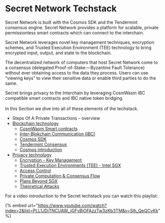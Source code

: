 # Secret Network Techstack

Secret Network is built with the Cosmos SDK and the Tendermint consensus engine. Secret Network provides a platform for scalable, private permissionless smart contracts which can connect to the interchain.

Secret Network leverages novel key management techniques, encryption schemes, and Trusted Execution Environment (TEE) technology to bring encrypted input, output, and state to the blockchain.

The decentralized network of computers that host Secret Network come to a consensus (delegated Proof-of-Stake — Byzantine Fault Tolerance) without ever obtaining access to the data they process. Users can use “viewing keys” to view their sensitive data or enable third parties to do the same.

Secret brings privacy to the Interchain by leveraging CosmWasm IBC compatible smart contracts and IBC native token bridging.\
\
In this Section we dive into all of these elements of the techstack.

* Steps Of A Private Transactions - overview
* [Blockchain technology](blockchain-technology/)
  * [CosmWasm Smart contracts](blockchain-technology/cosmwasm.md)
  * [Inter-Blokchain Communication (IBC)](blockchain-technology/ibc.md)
  * [Cosmos SDK](blockchain-technology/cosmos-sdk.md)
  * [Tendermint Consensus](blockchain-technology/tendermint.md)
  * [Cosmos introduction](blockchain-technology/cosmos-basics.md)
* [Privacy technology](privacy-technology/)
  * [Encryption - Key Management](privacy-technology/encryption-key-management/)
  * [Trusted Execution Environments (TEE) - Intel SGX](privacy-technology/intel-sgx/)
  * [Access Control](privacy-technology/access-control/)
  * [Private Computation & Consensus Flow](privacy-technology/private-computation-and-consensus-flow/)
  * [Plans Beyond SGX](privacy-technology/plans-beyond-sgx.md)
  * [Theoretical Attacks](privacy-technology/theoretical-attacks.md)

For a video introduction to the Secret techstack you can watch this playlist:

{% embed url="https://www.youtube.com/watch?index=2&list=PLL1JDiTNCUAW_jGFyBjOFAzzTw3zKb3TM&v=Slh_QeQCvKk" %}
